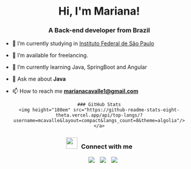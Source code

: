 <h1 align="center">Hi, I'm Mariana!</h1>
<h3 align="center">A Back-end developer from Brazil</h3>


- 🔭 I’m currently studying in <a href="https://spo.ifsp.edu.br/" target="blank">Instituto Federal de São Paulo</a>

- 🤝 I’m available for freelancing.

- 🌱 I’m currently learning Java, SpringBoot and Angular

- 💬 Ask me about **Java**

- 📫 How to reach me **marianacavalle1@gmail.com**

<div align=center>
	
	### GitHub Stats
	<img height="180em" src="https://github-readme-stats-eight-theta.vercel.app/api/top-langs/?username=mcavalle&layout=compact&langs_count=8&theme=algolia"/>
	</a>

</div>

<h3 align="center" > <img src="https://media.giphy.com/media/iY8CRBdQXODJSCERIr/giphy.gif" width="30" height="30" style="margin-right: 10px;">Connect with me </h3>

<p align="center">

 <div align="center"  class="icons-social" style="margin-left: 10px;">
        <a style="margin-left: 10px;"  target="_blank" href="https://www.linkedin.com/in/mariana-cavalle-a8078811a/">
			<img src="https://img.icons8.com/doodle/40/000000/linkedin--v2.png"></a>
        <a style="margin-left: 10px;" target="_blank" href="https://github.com/mcavalle">
		<img src="https://img.icons8.com/doodle/40/000000/github--v1.png"></a>
        <a style="margin-left: 10px;" target="_blank" href="https://instagram.com/mariana_cavalle">
			<img src="https://img.icons8.com/doodle/40/000000/instagram-new--v2.png"></a>	
      </div>
</p>
